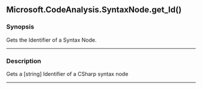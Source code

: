 Microsoft.CodeAnalysis.SyntaxNode.get_Id()
------------------------------------------




### Synopsis
Gets the Identifier of a Syntax Node.



---


### Description

Gets a [string] Identifier of a CSharp syntax node



---
